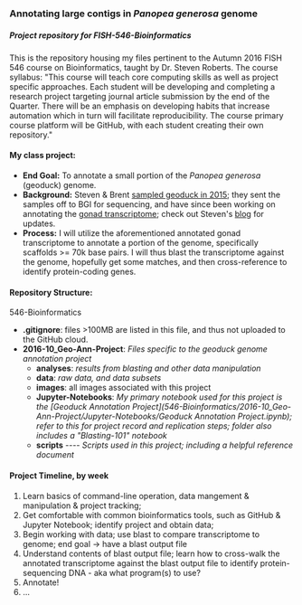 ### Annotating large contigs in _Panopea generosa_ genome
##### Project repository for FISH-546-Bioinformatics
This is the repository housing my files pertinent to the Autumn 2016 FISH 546 course on Bioinformatics, taught by Dr. Steven Roberts.  The course syllabus: 
  "This course will teach core computing skills as well as project specific approaches. Each student will be developing and completing a     research project targeting journal article submission by the end of the Quarter. There will be an emphasis on developing habits that       increase automation which in turn will facilitate reproducibility. The course primary course platform will be GitHub, with each student   creating their own repository."

#### My class project:
* **End Goal:** To annotate a small portion of the _Panopea generosa_ (geoduck) genome.  
* **Background:** Steven & Brent [sampled geoduck in 2015](http://onsnetwork.org/halfshell/2015/08/11/big-day-big-clam/); they sent the samples off to BGI for sequencing, and have since been working on annotating the [gonad transcriptome](http://onsnetwork.org/halfshell/2015/07/09/first-look-at-geoduck-transcriptome/); check out Steven's [blog](http://onsnetwork.org/halfshell/category/panopea-generosa/) for updates.  
* **Process:** I will utilize the aforementioned annotated gonad transcriptome to annotate a portion of the genome, specifically scaffolds >= 70k base pairs. I will thus blast the transcriptome against the genome, hopefully get some matches, and then cross-reference to identify protein-coding genes. 

#### Repository Structure:  
546-Bioinformatics  
* **.gitignore**: files >100MB are listed in this file, and thus not uploaded to the GitHub cloud.
* **2016-10_Geo-Ann-Project**: _Files specific to the geoduck genome annotation project_  
  * **analyses**:  _results from blasting and other data manipulation_
  * **data**: _raw data, and data subsets_
  * **images**: all images associated with this project
  * **Jupyter-Notebooks**: _My primary notebook used for this project is the [Geoduck Annotation Project](546-Bioinformatics/2016-10_Geo-Ann-Project/Jupyter-Notebooks/Geoduck Annotation Project.ipynb); refer to this for project record and replication steps; folder also includes a "Blasting-101" notebook_
  * **scripts**               ---- _Scripts used in this project; including a helpful reference document_

#### Project Timeline, by week #  
1. Learn basics of command-line operation, data mangement & manipulation & project tracking;  
2. Get comfortable with common bioinformatics tools, such as GitHub & Jupyter Notebook; identify project and obtain data;
3. Begin working with data; use blast to compare transcriptome to genome; end goal -> have a blast output file
4. Understand contents of blast output file; learn how to cross-walk the annotated transcriptome against the blast output file to identify protein-sequencing DNA - aka what program(s) to use? 
5. Annotate! 
6. ...
